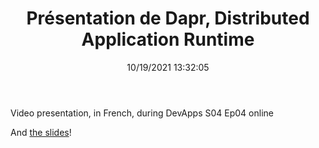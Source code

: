 ﻿---
title: 'Présentation de Dapr, Distributed Application Runtime'
permalink: /2021/10/19/dapr-binding-building-block-by-simple-example/
date: 10/19/2021 13:32:05
disqusIdentifier: 20211019013205
tags: [.NET, Dapr]
video: Xz91tq6NI2g
start: 885
---
Video presentation, in French, during DevApps S04 Ep04 online
<!-- more --> <!-- TODO Should we put this info in the front matter  -->  

And [the slides](https://laurentkempe.com/presentations/Introduction%20to%20Dapr/Introduction%20to%20Dapr.pptx)!
